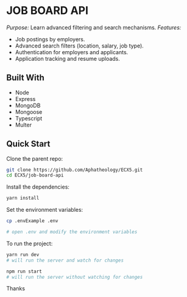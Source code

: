 # JOB BOARD API
*Purpose:* Learn advanced filtering and search mechanisms.
*Features:*
- Job postings by employers.
- Advanced search filters (location, salary, job type).
- Authentication for employers and applicants.
- Application tracking and resume uploads.

## Built With
- Node
- Express
- MongoDB
- Mongoose
- Typescript
- Multer

## Quick Start

Clone the parent repo:

```bash
git clone https://github.com/Aphatheology/ECX5.git
cd ECX5/job-board-api
```

Install the dependencies:

```bash
yarn install
```

Set the environment variables:

```bash
cp .envExample .env

# open .env and modify the environment variables 
```

To run the project:

```bash
yarn run dev
# will run the server and watch for changes

npm run start
# will run the server without watching for changes
```

Thanks